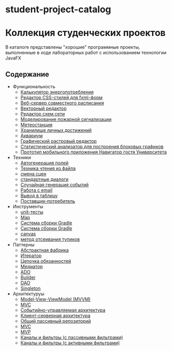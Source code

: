 # student-project-catalog
<h1> Коллекция студенческих проектов </h1>
В каталоге представлены "хорошие" программные проекты, выполненные в ходе лабораторных работ
с использованием технологии JavaFX

## Содержание
- Функциональность
  - [Калькулятор энергопотребления](power_calculate-master/README.md)
  - [Редактор CSS-стилей для fxml-форм](EditorCSS-main/README.md)
  - [Веб-сервер совместного расписания](WebShedule-main/README.md)  
  - [Векторный редактор](blocks-diagram-master/README.md)
  - [Редактор схем сети](EditorPlaneNetwork-main/README.md)
  - [Моделирование пожарной сигнализации](AlarmSystem-master/README.md)
  - [Метеостанция](ClientServer-master/README.md)  
  - [Хранилище личных достижений](DataBase-developer/README.md)
  - [Аквариум](ThreadsAquarium-master/README.md)
  - [Графический растровый редактор](GrafRedactor/README.md)
  - [Статистический анализатор для построения блоковых графиков](blocks-diagram-master/README.md)
  - [Прототип мобильного приложения Навигатор гостя Университета](UniversityNavigation-main/README.md)
- Техники
  - [Автогенерация полей](power_calculate-master/README.md)
  - [Техника чтения из файла](power_calculate-master/README.md)
  - [смена сцен](#редактор)
  - [стандартные диалоги](#сборщик)
  - [Случайная генерация событий](AlarmSystem-master/README.md)
  - [Работа с email](#basedata)
  - [Вывод в таблицу](#basedata)
  - [Поставщик-потребитель](ThreadsAquarium-master/README.md)
- Инструменты
  - [unit-тесты](AlarmSystem-master/README.md)
  - [Map](ClientServer-master/README.md)
  - [Система сборки Gradle](power_calculate-master/README.md)
  - [Система сборки Gradle](blocks-diagram-master/README.md)
  - [canvas](GrafRedactor/README.md)
  - [метод отсеивания тупиков](UniversityNavigation-main/README.md)
- Паттерны
  - [Абстрактная фабрика](power_calculate-master/README.md)
  - [Итератор](#сборщик)
  - [Цепочка обязанностей](AlarmSystem-master/README.md)
  - [Медиатор](#versioning)
  - [ADO](#basedata)
  - [Builder](blocks-diagram-master/README.md)
  - [DAO](UniversityNavigation-main/README.md)
  - [Singleton](UniversityNavigation-main/README.md)
- Архитектуруы
  - [Model-View-ViewModel (MVVM)](power_calculate-master/README.md)
  - [MVC](UniversityNavigation-main/README.md)
  - [Событийно-управляемая архитектура](AlarmSystem-master/README.md)  
  - [Клиент-серверная архитектура](ClientServer-master/README.md)
  - [Общий пассивный репозиторий](#basedata)
  - [MVC](GrafRedactor/README.md)
  - [MVP](blocks-diagram-master/README.md)
  - [Каналы и фильтры (с пассивными фильтрами)](#сборщик)
  - [Каналы и фильтры (с активными фильтрами)](ThreadsAquarium-master/README.md)
    
<!-- 
## [Веб-сервер](WebShedule-main/README.md)
  Веб-сервер, использование которого в сфере организации расписания позволит повысить эффективность выполнения операций типа составления совместного расписания. 
### Используемые методы и технологии программирования
  1. Фрейворк Spring boot.
  2. MVC архитектура.
### Паттерны 
  1. Паттерн DAO  для работы с Базой данных.
### Инструменты
  1. Unit-тесты.



## [EditorPlaneNetwork](EditorPlaneNetwork-main/README.md)
  Программный продукт предназначен для построения и отображения плана сети.
### Используемые методы и технологии программирования
   1. MVC архитектура.  
### Паттерны 
  1. Паттерн адаптер.
### Инструменты
  1. Unit-тесты.
   

  
## [Сборщик](https://github.com/vladder2312/JavaCollector.git)
 Сборщик файлов предназначен для создания листинга программного проекта.
Программный продукт позволяет собирать .java файлы в один файл внутри папки. После запуска программного продукта, необходимо выбрать директорию,в которой хранятся файлы с расширением .java. Список необходимых файлов выводится в listView. Далее, выбирается директория, куда будет записан новый файл. После, сообщение о ходе выполнения, в случае успешной или не успешной сборки. Созданный файл имеет название new.java и включает в себя все файлы из выбранной директории.
### Используемые методы и технологии программирования
  1. Использование стандартных диалогов.
### Паттерны 
  1. Паттерн Итератор для прохода по каталогу.
### Инструменты


## [Сигнализация](AlarmSystem-master/README.md)
 Система пожарной сигнализации предназначена для моделирования работы системы пожарной сигнализации. Используется событийное управление.
Датчики активируются в случайное время (шанс 30% каждую секунду). Данное событие обрабатывается следующим образом: В модель записывается номер активированного датчика и переключается цвет датчика на красный. Выводится сообщение о количестве активированных датчиках.
### Используемые методы и технологии программирования
  1. Случайная генерация событий по таймеру.
  2. Событийно-управляемая архитектура.
### Паттерны 
  1. Паттерн Цепочка обязанностей для обработки различных событий.
### Инструменты
  1. Unit-тесты.
  
  
## [Метеостанция](ClientServer-master/README.md)
  Сервер метеонаблюдения предназначен для сбора данных о температуре воздуха в разных населенных пунктах.
  Клиенты передают значения температуры в своем населенном пункте Серверу, могут запросить с Сервера температуру по названию города.
### Используемые методы и технологии программирования
  1. Клиент-серверная архитекутра с простым протоколом.
### Паттерны 

### Инструменты
  1. Использование Map для хранения неповторяющихся данных на Сервере.
   
![Image alt](img/Screenshot_3.png)

## [basedata](DataBase-developer/README.md)
  Хранилище личных достижений предназначено для хранения личных достижений в виде описания и изображения.
  Программный продукт представляет централизованное место хранения личных достижений студента с внешней базой данных. База данных хранит информацию о названии мероприятия, кратком описании, дате проведения и файле награждения. В базу данных можно добавлять и удалять личные достижения. При добавлении достижения пользователю предоставляется возможность выбора файла, с помощью диалогового окна. Информация из базы данных выводятся в элемент TableView. Программный продукт предоставляет возможность поиска по личным достижениям. Имеется возможность отправки файла из приложения на почту. Пользователь выбирает файл с помощью диалогового окна файл и отправляет его на указанный адрес.
### Используемые методы и технологии программирования
  1. Работа с email.
  2. Вывод в таблицу.
### Паттерны 
  1. Паттерн ADO.
### Инструменты
![Image alt](img/Screenshot_4.png)

## [Аквариум](ThreadsAquarium-master/README.md)
  Многопточное приложение, моделирующее аквариум с рыбками (потребителями) и кормом (поставщиками)
### Используемые методы и технологии программирования
  1. Обработка в потоках
  2. Синхронизация общего ресурса - аквариума (канвы для рисования)
### Паттерны 
  1. Поставщик-потребитель
### Инструменты
![Image alt](img/Screenshot_5.png)

## [Векторый растровый редактор](GrafRedactor/README.md)
  Графический редактор позволяет создавать, просматривать, обрабатывать и редактировать цифровые изображения (рисунки, картинки, фотографии) на компьютере.  
Предполагается работа с отдельными точками изображения, которые могут строится в виде набора: «карандаш» - соединение двух точек прямой линией шириной в 1 пиксель; «пипетка» - выбор текущего цвета; «ластик».
### Используемые методы и технологии программирования
  1. MVC архитектура.
### Паттерны 

### Инструменты
  1. Панель для рисования (canvas на fxml-форме).
  2. Пипетка(ColorPicker на fxml-форме).
  3. Ползунок для выбора толщины линии( Slider на  fxml-форме).


## [Статистический анализатор](blocks-diagram-master/README.md)
  Статистический анализатор для построения блоковых графиков имеет возможность сохранения в файл и загрузки из него. Файл текстовый. Добавлять столбцы и строки можно бесконечно. Взаимодействовать можно с главным меню и с таблицей, а именно с её контекстным меню. 
### Используемые методы и технологии программирования
  1. Архитектура MVP
### Паттерны 
  1. Builder (для создания диаграммы)
### Инструменты
  1. Использование системы сборки Gradle.

## [Навигатор](UniversityNavigation-main/README.md)
  Для построения маршрута сначала необходимо ввести начальную точку в поле «От». При введении названия точки, в табличной части будут появляться возможные варианты точек, по введенным данным. Необходимо выбрать из таблицы нужную начальную точку. Таким же образом заполняется поле «До»- конечная точка.
После заполнения данных о точках, необходимо нажать на кнопку «Построить» программа проложит маршрут от и до указанных точек.
В зависимости от указанных точек программа выдаст ту карту где сейчас находится пользователь и оставит доступными для переключения только те этажи, через которые будет проложен путь пользователя. Карту можно приблизить и детально рассмотреть проложенный маршрут, для этого необходимо навести на карту и покрутить колесико мышки. Если пользователь совершил ошибку при заполнении полей формы или необходимо построить новый маршрут необходимо нажать на кнопку «Сбросить». При нажатии на эту кнопку произойдет очищение всех полей формы.
### Используемые методы и технологии программирования
  1. MVC (модель, представление, контроллер)
### Паттерны
  1. DAO
  2. Singleton
### Инструменты
  1. Cоздан метод отсеивания тупиков. -->
